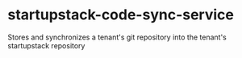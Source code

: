 # startupstack-code-sync-service
Stores and synchronizes a tenant's git repository into the tenant's startupstack repository
